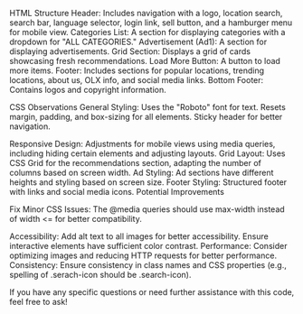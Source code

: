 HTML Structure Header: Includes navigation with a logo, location search, search bar, language selector, login link, sell button, and a hamburger menu for mobile view. Categories List: A section for displaying categories with a dropdown for "ALL CATEGORIES." Advertisement (Ad1): A section for displaying advertisements. Grid Section: Displays a grid of cards showcasing fresh recommendations. Load More Button: A button to load more items. Footer: Includes sections for popular locations, trending locations, about us, OLX info, and social media links. Bottom Footer: Contains logos and copyright information.

CSS Observations General Styling: Uses the "Roboto" font for text. Resets margin, padding, and box-sizing for all elements. Sticky header for better navigation.

Responsive Design: Adjustments for mobile views using media queries, including hiding certain elements and adjusting layouts. Grid Layout: Uses CSS Grid for the recommendations section, adapting the number of columns based on screen width. Ad Styling: Ad sections have different heights and styling based on screen size. Footer Styling: Structured footer with links and social media icons. Potential Improvements

Fix Minor CSS Issues: The @media queries should use max-width instead of width <= for better compatibility.

Accessibility: Add alt text to all images for better accessibility. Ensure interactive elements have sufficient color contrast. Performance: Consider optimizing images and reducing HTTP requests for better performance. Consistency: Ensure consistency in class names and CSS properties (e.g., spelling of .serach-icon should be .search-icon).

If you have any specific questions or need further assistance with this code, feel free to ask!

